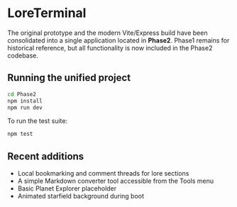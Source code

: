 # LoreTerminal

The original prototype and the modern Vite/Express build have been consolidated into a single application located in **Phase2**.  Phase1 remains for historical reference, but all functionality is now included in the Phase2 codebase.

## Running the unified project

```bash
cd Phase2
npm install
npm run dev
```

To run the test suite:

```bash
npm test
```

## Recent additions

- Local bookmarking and comment threads for lore sections
- A simple Markdown converter tool accessible from the Tools menu
- Basic Planet Explorer placeholder
- Animated starfield background during boot
